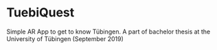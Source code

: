 # TuebiQuest
 Simple AR App to get to know Tübingen. A part of bachelor thesis at the University of Tübingen (September 2019) 
